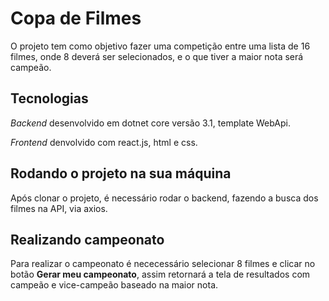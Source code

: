 # Copa de Filmes
O projeto tem como objetivo fazer uma competição entre uma lista de 16 filmes, onde 8 deverá ser selecionados, e o que tiver a maior nota será campeão. 

## Tecnologias 
*Backend* desenvolvido em dotnet core versão 3.1, template WebApi.

*Frontend* denvolvido com react.js, html e css.

## Rodando o projeto na sua máquina 
Após clonar o projeto, é necessário rodar o backend, fazendo a busca dos filmes na API, via axios.

## Realizando campeonato
Para realizar o campeonato é nececessário selecionar 8 filmes e clicar no botão **Gerar meu campeonato**, assim retornará a tela de resultados com campeão
e vice-campeão baseado na maior nota.
